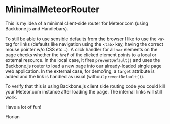 MinimalMeteorRouter
===================

This is my idea of a minimal client-side router for Meteor.com (using Backbone.js and Handlebars).

To still be able to use sensible defaults from the browser I like to use the `<a>` tag for links (defaults like navigation using the `<tab>` key, having the correct mouse pointer w/o CSS etc...).
A click handler for all `<a>` elements on the page checks whether the `href` of the clicked element points to a local or external resource.
In the local case, it fires `preventDefault()` and uses the Backbone.js router to load a new page into our already-loaded single page web application.
In the external case, for demo'ing, a `target` attribute is added and the link is handled as usual (without `preventDefault()`).

To verify that this is using Backbone.js client side routing code you could kill your Meteor.com instance after loading the page. The internal links will still work.

Have a lot of fun!

Florian


